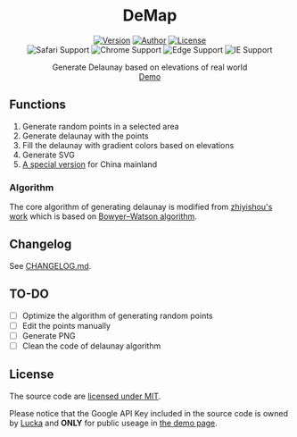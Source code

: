 <h1 align=center>DeMap</h1>

<p align="center">
  <a href="./CHANGELOG.md"><img alt="Version" src="https://img.shields.io/badge/version-0.1.2-green.svg"/></a>
  <a href="https://lucka.moe"><img alt="Author" src="https://img.shields.io/badge/author-Lucka-2578B5.svg"/></a>
  <a href="./LICENSE"><img alt="License" src="https://img.shields.io/badge/license-MIT-A31F34.svg"/></a><br>
  <img alt="Safari Support" src="https://img.shields.io/badge/safari-support-green.svg"/>
  <img alt="Chrome Support" src="https://img.shields.io/badge/chrome-support-green.svg"/>
  <img alt="Edge Support" src="https://img.shields.io/badge/edge-untested-orange.svg"/>
  <img alt="IE Support" src="https://img.shields.io/badge/ie-broken-red.svg"/>

</p>

<p align=center>
Generate Delaunay based on elevations of real world<br/>
<a href="http://lucka.moe/DeMap/" title="Demo">Demo</a>
</p>

## Functions
1. Generate random points in a selected area
2. Generate delaunay with the points
3. Fill the delaunay with gradient colors based on elevations
4. Generate SVG
5. [A special version](http://lucka.moe/DeMap/cn/) for China mainland

### Algorithm
The core algorithm of generating delaunay is modified from [zhiyishou's work](https://github.com/zhiyishou/Polyer/blob/master/lib/delaunay.js) which is based on [Bowyer–Watson algorithm](https://en.wikipedia.org/wiki/Bowyer–Watson_algorithm).

## Changelog
See [CHANGELOG.md](./CHANGELOG.md).

## TO-DO
- [ ] Optimize the algorithm of generating random points
- [ ] Edit the points manually
- [ ] Generate PNG
- [ ] Clean the code of delaunay algorithm

## License
The source code are [licensed under MIT](./LICENSE).

Please notice that the Google API Key included in the source code is owned by [Lucka](https://github.com/lucka-me) and **ONLY** for public useage in [the demo page](http://lucka.moe/DeMap/).
